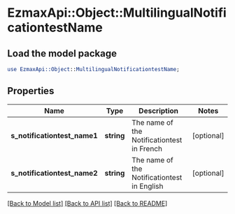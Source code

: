 # EzmaxApi::Object::MultilingualNotificationtestName

## Load the model package
```perl
use EzmaxApi::Object::MultilingualNotificationtestName;
```

## Properties
Name | Type | Description | Notes
------------ | ------------- | ------------- | -------------
**s_notificationtest_name1** | **string** | The name of the Notificationtest in French | [optional] 
**s_notificationtest_name2** | **string** | The name of the Notificationtest in English | [optional] 

[[Back to Model list]](../README.md#documentation-for-models) [[Back to API list]](../README.md#documentation-for-api-endpoints) [[Back to README]](../README.md)


